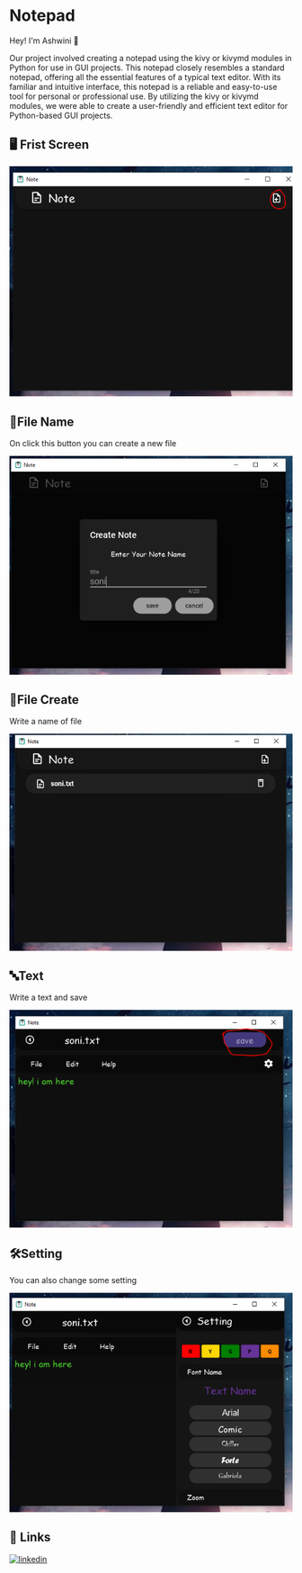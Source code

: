
# Notepad


Hey! I'm Ashwini 🙋

Our project involved creating a notepad using the kivy or kivymd modules in Python for use in GUI projects. This notepad closely resembles a standard notepad, offering all the essential features of a typical text editor. With its familiar and intuitive interface, this notepad is a reliable and easy-to-use tool for personal or professional use. By utilizing the kivy or kivymd modules, we were able to create a user-friendly and efficient text editor for Python-based GUI projects.


## 🖥️ Frist Screen

![App Screenshot](https://github.com/kaali7/Note/blob/master/something/note%20(4).PNG?raw=true)


## 📄File Name

On click this button you can create a new file

![App Screenshot](https://github.com/kaali7/Note/blob/master/something/note%20(1).PNG?raw=true)


## 📄File Create

Write a name of file

![App Screenshot](https://github.com/kaali7/Note/blob/master/something/note%20(2).PNG?raw=true)


## 🔤Text

Write a text and save 

![App Screenshot](https://github.com/kaali7/Note/blob/master/something/note%20(5).PNG?raw=true)


## 🛠️Setting

You can also change some setting

![App Screenshot](https://github.com/kaali7/Note/blob/master/something/note%20(3).PNG?raw=true)

## 🔗 Links

[![linkedin](https://img.shields.io/badge/linkedin-0A66C2?style=for-the-badge&logo=linkedin&logoColor=white)](https://www.linkedin.com/feed/)



